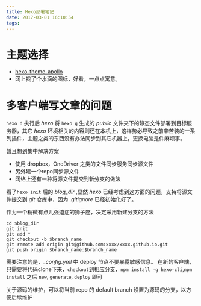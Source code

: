 ```yaml
---
title: Hexo部署笔记
date: 2017-03-01 16:10:54
tags:
---
```


# 主题选择

- [hexo-theme-apollo](https://github.com/pinggod/hexo-theme-apollo "apollo")
- 网上找了个水滴的图标，好看，一点点寓意。

# 多客户端写文章的问题

`hexo d` 执行后 *hexo* 将 `hexo g` 生成的 *public* 文件夹下的静态文件部署到目标服务器，其它 *hexo* 环境相关的内容则还在本机上，这样势必导致之前辛苦装的一系列插件，主题之类的东西没有办法同步到其它机器上，更换电脑是件麻烦事。

暂且想到集中解决方案
- 使用 dropbox，OneDriver 之类的文件同步服务同步源文件
- 另外建一个repo同步源文件
- 网络上还有一种将源文件提交到新分支的做法

看了`hexo init` 后的 *blog_dir* ,显然 *hexo* 已经考虑到这方面的问题，支持将源文件提交到 *git* 仓库中，因为 *.gitignore* 已经初始化好了。

作为一个稍微有点儿强迫症的狮子座，决定采用新建分支的方法 

``` shell
cd $blog_dir
git init 
git add *
git checkout -b $branch_name
git remote add origin git@github.com:xxxx/xxxx.github.io.git
git push origin $branch_name:$branch_name
```
需要注意的是，*_config.yml* 中 deploy 节点不要暴露敏感信息。
在新的客户端，只需要将代码clone下来，`checkout`到相应分支，`npm install -g hexo-cli`,`npm install` 之后 `new`, `generate`, `deploy` 即可

关于源码的维护，可以将当前 repo 的 default branch 设置为源码的分支，以方便后续维护